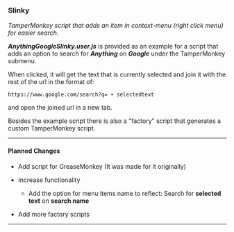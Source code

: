 ### Slinky

_TamperMonkey script that adds an item in context-menu (right click menu) for easier search._

_**AnythingGoogleSlinky.user.js**_ is provided as an example for a script that adds an option to search for _**Anything**_ on _**Google**_ under the TamperMonkey submenu.

When clicked, it will get the text that is currently selected and join it with the rest of the url in the format of:

    https://www.google.com/search?q= + selectedtext 
    
and open the joined url in a new tab.

Besides the example script there is also a "factory" script that generates a custom TamperMonkey script.

----

#### Planned Changes

- Add script for GreaseMonkey (It was made for it originally)

- Increase functionality

  * Add the option for menu items name to reflect: Search for **selected text** on **search name**

- Add more factory scripts

--------------------
